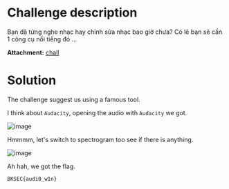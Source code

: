 # Challenge description
Bạn đã từng nghe nhạc hay chỉnh sửa nhạc bao giờ chưa? Có lẽ bạn sẽ cần 1 công cụ nổi tiếng đó ...

**Attachment:** [chall](Challenge_files/Audio_baby/chall)
# Solution
The challenge suggest us using a famous tool.

I think about `Audacity`, opening the audio with `Audacity` we got.

![image](https://github.com/user-attachments/assets/c670b48f-2904-453f-bf15-a5b4b3dd09ca)

Hmmmm, let's switch to spectrogram too see if there is anything.

![image](https://github.com/user-attachments/assets/ab123d97-1eb7-42e4-993c-de6cccd00c13)

Ah hah, we got the flag.

```BKSEC{audi0_w1n}```
